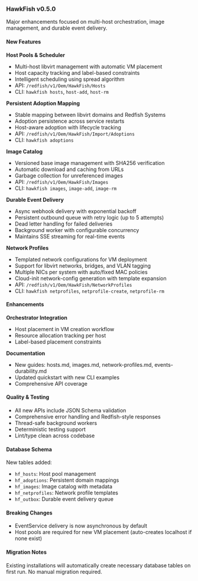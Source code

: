 ### HawkFish v0.5.0

Major enhancements focused on multi-host orchestration, image management, and durable event delivery.

#### New Features

**Host Pools & Scheduler**
- Multi-host libvirt management with automatic VM placement
- Host capacity tracking and label-based constraints
- Intelligent scheduling using spread algorithm
- API: `/redfish/v1/Oem/HawkFish/Hosts`
- CLI: `hawkfish hosts`, `host-add`, `host-rm`

**Persistent Adoption Mapping**
- Stable mapping between libvirt domains and Redfish Systems
- Adoption persistence across service restarts
- Host-aware adoption with lifecycle tracking
- API: `/redfish/v1/Oem/HawkFish/Import/Adoptions`
- CLI: `hawkfish adoptions`

**Image Catalog**
- Versioned base image management with SHA256 verification
- Automatic download and caching from URLs
- Garbage collection for unreferenced images
- API: `/redfish/v1/Oem/HawkFish/Images`
- CLI: `hawkfish images`, `image-add`, `image-rm`

**Durable Event Delivery**
- Async webhook delivery with exponential backoff
- Persistent outbound queue with retry logic (up to 5 attempts)
- Dead letter handling for failed deliveries
- Background worker with configurable concurrency
- Maintains SSE streaming for real-time events

**Network Profiles**
- Templated network configurations for VM deployment
- Support for libvirt networks, bridges, and VLAN tagging
- Multiple NICs per system with auto/fixed MAC policies
- Cloud-init network-config generation with template expansion
- API: `/redfish/v1/Oem/HawkFish/NetworkProfiles`
- CLI: `hawkfish netprofiles`, `netprofile-create`, `netprofile-rm`

#### Enhancements

**Orchestrator Integration**
- Host placement in VM creation workflow
- Resource allocation tracking per host
- Label-based placement constraints

**Documentation**
- New guides: hosts.md, images.md, network-profiles.md, events-durability.md
- Updated quickstart with new CLI examples
- Comprehensive API coverage

#### Quality & Testing

- All new APIs include JSON Schema validation
- Comprehensive error handling and Redfish-style responses
- Thread-safe background workers
- Deterministic testing support
- Lint/type clean across codebase

#### Database Schema

New tables added:
- `hf_hosts`: Host pool management
- `hf_adoptions`: Persistent domain mappings
- `hf_images`: Image catalog with metadata
- `hf_netprofiles`: Network profile templates
- `hf_outbox`: Durable event delivery queue

#### Breaking Changes

- EventService delivery is now asynchronous by default
- Host pools are required for new VM placement (auto-creates localhost if none exist)

#### Migration Notes

Existing installations will automatically create necessary database tables on first run. No manual migration required.

